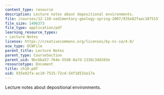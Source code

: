 ```yaml
---
content_type: resource
description: Lecture notes about depositional environments.
file: /courses/12-110-sedimentary-geology-spring-2007/935e82faac10751572cd54f18531e17a_ch10.pdf
file_size: 1496373
file_type: application/pdf
learning_resource_types:
- Lecture Notes
license: https://creativecommons.org/licenses/by-nc-sa/4.0/
ocw_type: OCWFile
parent_title: Lecture Notes
parent_type: CourseSection
parent_uid: 9bcbba57-764e-55d8-8a7d-1338c3dd203e
resourcetype: Document
title: ch10.pdf
uid: 935e82fa-ac10-7515-72cd-54f18531e17a
---
```

Lecture notes about depositional environments.